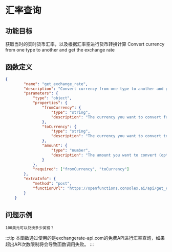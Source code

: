 # 汇率查询

## 功能目标
获取当时的实时货币汇率，以及根据汇率空进行货币转换计算
Convert currency from one type to another and get the exchange rate

## 函数定义

```json
{
        "name": "get_exchange_rate",
        "description": "Convert currency from one type to another and get the exchange rate",
        "parameters": {
            "type": "object",
            "properties": {
                "fromCurrency": {
                    "type": "string",
                    "description": "The currency you want to convert from (ISO 4217 code)"
                },
                "toCurrency": {
                    "type": "string",
                    "description": "The currency you want to convert to (ISO 4217 code)"
                },
                "amount": {
                    "type": "number",
                    "description": "The amount you want to convert (optional)"
                }
            },
            "required": ["fromCurrency", "toCurrency"]
        },
        "extraInfo": {
            "method": "post",
            "functionUrl": "https://openfunctions.consolex.ai/api/get_exchange_rate"
        }
    }
```

## 问题示例
```
100美元可以兑换多少英镑？
```

:::tip
本函数通过使用的是exchangerate-api.com的免费API进行汇率查询，如果超出API次数限制将会导致函数调用失败。
:::